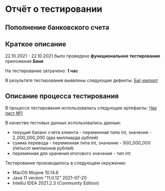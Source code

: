 # Отчёт о тестировании 
## Пополнение банковского счета

## Краткое описание

22.10.2021 - 22.10.2021 было проведено **функциональное тестирование** приложения ***Банк***

На тестирование затрачено: **1 час**

В результате тестирования выявлены следующие дефекты:
[Баг-репорт](https://github.com/demmysabel/Java1.1/issues/1)


## Описание процесса тестирования

В процессе тестирования использовались следующие артефакты:
[Чек лист №1](https://github.com/demmysabel/Java1.1/issues/2#issue-1111366220)





В качестве тестовых данных использовались данные: 
* текущий баланс счёта клиента - переменная типа int, значение - 2_000_000_000 (два миллиарда рублей)
* сумма перевода - переменная типа int, значение - 500_000_000 (пятьсот миллионов рублей)
* переменная для хранения итогового значения - тип int:


Тестирование производилось в следующем окружении:
* MacOS Mojave 10.14.6
* Java 11 version "11.0.12" 2021-07-20
* IntelliJ IDEA 2021.2.3 (Community Edition)
